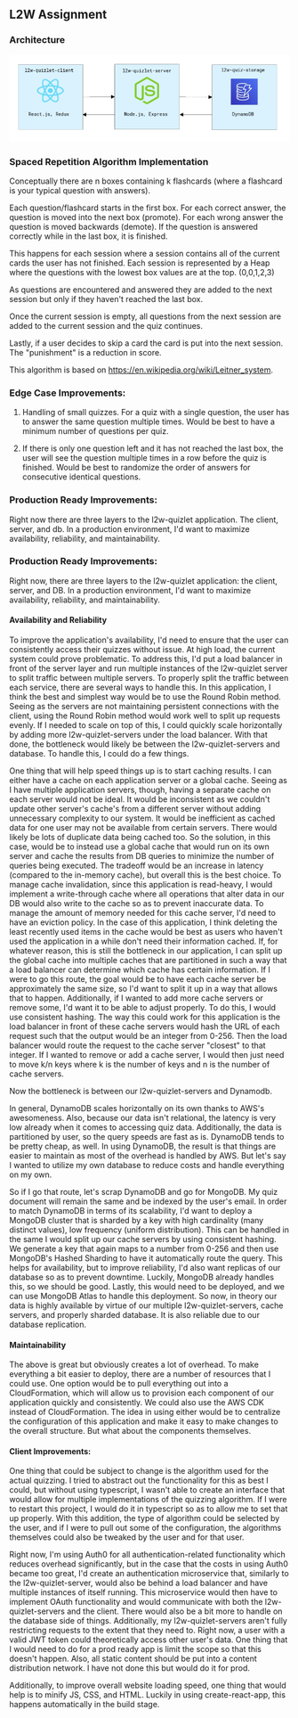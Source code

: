## L2W Assignment

### Architecture

![architecture png](architecture.png)

### Spaced Repetition Algorithm Implementation

Conceptually there are n boxes containing k flashcards (where a flashcard is your typical question with answers).

Each question/flashcard starts in the first box. For each correct answer, the question is moved into the next box (promote).
For each wrong answer the question is moved backwards (demote). If the question is answered correctly while in the last box, it is finished.
 
This happens for each session where a session contains all of the current cards the user has not finished.
Each session is represented by a Heap where the questions with the lowest box values are at the top. (0,0,1,2,3)

As questions are encountered and answered they are added to the next session but only if they haven't
reached the last box.

Once the current session is empty, all questions from the next session are added to the current session
and the quiz continues.

Lastly, if a user decides to skip a card the card is put into the next session. The "punishment" is a reduction in score.

This algorithm is based on https://en.wikipedia.org/wiki/Leitner_system.

### Edge Case Improvements:

1. Handling of small quizzes.
For a quiz with a single question, the user has to answer the same question multiple times. Would be best to have a minimum number of questions per quiz.

2. If there is only one question left and it has not reached the last box, the user will see the question multiple times in a row before the quiz is finished. Would be best to randomize the order of answers for consecutive identical questions.


### Production Ready Improvements:

Right now there are three layers to the l2w-quizlet application. The client, server, and db. In a production environment, I'd want to maximize availability, reliability, and maintainability.

### Production Ready Improvements:

Right now, there are three layers to the l2w-quizlet application: the client, server, and DB. In a production environment, I'd want to maximize availability, reliability, and maintainability.

#### Availability and Reliability

To improve the application's availability, I'd need to ensure that the user can consistently access their quizzes without issue. At high load, the current system could prove problematic. To address this, I'd put a load balancer in front of the server layer and run multiple instances of the l2w-quizlet server to split traffic between multiple servers. To properly split the traffic between each service, there are several ways to handle this. In this application, I think the best and simplest way would be to use the Round Robin method. Seeing as the servers are not maintaining persistent connections with the client, using the Round Robin method would work well to split up requests evenly. If I needed to scale on top of this, I could quickly scale horizontally by adding more l2w-quizlet-servers under the load balancer.
With that done, the bottleneck would likely be between the l2w-quizlet-servers and database. To handle this, I could do a few things.

One thing that will help speed things up is to start caching results. I can either have a cache on each application server or a global cache. Seeing as I have multiple application servers, though, having a separate cache on each server would not be ideal. It would be inconsistent as we couldn't update other server's cache's from a different server without adding unnecessary complexity to our system. It would be inefficient as cached data for one user may not be available from certain servers. There would likely be lots of duplicate data being cached too. So the solution, in this case, would be to instead use a global cache that would run on its own server and cache the results from DB queries to minimize the number of queries being executed. The tradeoff would be an increase in latency (compared to the in-memory cache), but overall this is the best choice. To manage cache invalidation, since this application is read-heavy, I would implement a write-through cache where all operations that alter data in our DB would also write to the cache so as to prevent inaccurate data. To manage the amount of memory needed for this cache server, I'd need to have an eviction policy. In the case of this application, I think deleting the least recently used items in the cache would be best as users who haven't used the application in a while don't need their information cached. If, for whatever reason, this is still the bottleneck in our application, I can split up the global cache into multiple caches that are partitioned in such a way that a load balancer can determine which cache has certain information. If I were to go this route, the goal would be to have each cache server be approximately the same size, so I'd want to split it up in a way that allows that to happen. Additionally, if I wanted to add more cache servers or remove some, I'd want it to be able to adjust properly. To do this, I would use consistent hashing. The way this could work for this application is the load balancer in front of these cache servers would hash the URL of each request such that the output would be an integer from 0-256. Then the load balancer would route the request to the cache server "closest" to that integer. If I wanted to remove or add a cache server, I would then just need to move k/n keys where k is the number of keys and n is the number of cache servers.

Now the bottleneck is between our l2w-quizlet-servers and Dynamodb.

In general, DynamoDB scales horizontally on its own thanks to AWS's awesomeness. Also, because our data isn't relational, the latency is very low already when it comes to accessing quiz data. Additionally, the data is partitioned by user, so the query speeds are fast as is. DynamoDB tends to be pretty cheap, as well. In using DynamoDB, the result is that things are easier to maintain as most of the overhead is handled by AWS. But let's say I wanted to utilize my own database to reduce costs and handle everything on my own.

So if I go that route, let's scrap DynamoDB and go for MongoDB. My quiz document will remain the same and be indexed by the user's email. In order to match DynamoDB in terms of its scalability, I'd want to deploy a MongoDB cluster that is sharded by a key with high cardinality (many distinct values), low frequency (uniform distribution). This can be handled in the same I would split up our cache servers by using consistent hashing. We generate a key that again maps to a number from 0-256 and then use MongoDB's Hashed Sharding to have it automatically route the query. This helps for availability, but to improve reliability, I'd also want replicas of our database so as to prevent downtime. Luckily, MongoDB already handles this, so we should be good. Lastly, this would need to be deployed, and we can use MongoDB Atlas to handle this deployment.
So now, in theory our data is highly available by virtue of our multiple l2w-quizlet-servers, cache servers, and properly sharded database. It is also reliable due to our database replication.

#### Maintainability

The above is great but obviously creates a lot of overhead. To make everything a bit easier to deploy, there are a number of resources that I could use. One option would be to pull everything out into a CloudFormation, which will allow us to provision each component of our application quickly and consistently. We could also use the AWS CDK instead of CloudFormation. The idea in using either would be to centralize the configuration of this application and make it easy to make changes to the overall structure.
But what about the components themselves.

#### Client Improvements:

One thing that could be subject to change is the algorithm used for the actual quizzing. I tried to abstract out the functionality for this as best I could, but without using typescript, I wasn't able to create an interface that would allow for multiple implementations of the quizzing algorithm. If I were to restart this project, I would do it in typescript so as to allow me to set that up properly. With this addition, the type of algorithm could be selected by the user, and if I were to pull out some of the configuration, the algorithms themselves could also be tweaked by the user and for that user.

Right now, I'm using Auth0 for all authentication-related functionality which reduces overhead significantly, but in the case that the costs in using Auth0 became too great, I'd create an authentication microservice that, similarly to the l2w-quizlet-server, would also be behind a load balancer and have multiple instances of itself running. This microservice would then have to implement OAuth functionality and would communicate with both the l2w-quizlet-servers and the client. There would also be a bit more to handle on the database side of things. Additionally, my l2w-quizlet-servers aren't fully restricting requests to the extent that they need to. Right now, a user with a valid JWT token could theoretically access other user's data. One thing that I would need to do for a prod ready app is limit the scope so that this doesn't happen.
Also, all static content should be put into a content distribution network. I have not done this but would do it for prod.

Additionally, to improve overall website loading speed, one thing that would help is to minify JS, CSS, and HTML. Luckily in using create-react-app, this happens automatically in the build stage.

